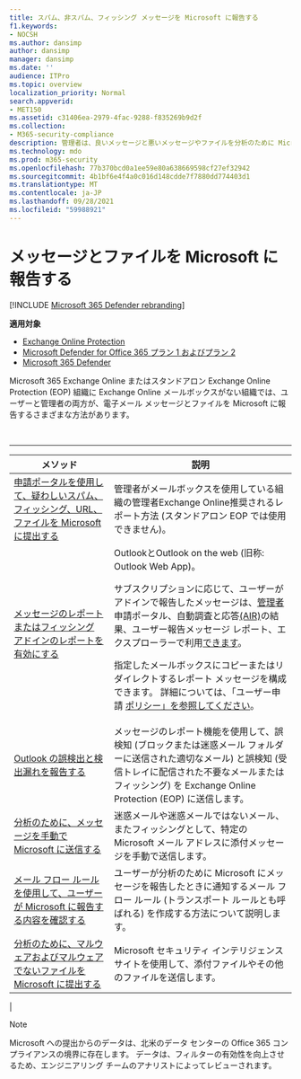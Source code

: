 ```yaml
---
title: スパム、非スパム、フィッシング メッセージを Microsoft に報告する
f1.keywords:
- NOCSH
ms.author: dansimp
author: dansimp
manager: dansimp
ms.date: ''
audience: ITPro
ms.topic: overview
localization_priority: Normal
search.appverid:
- MET150
ms.assetid: c31406ea-2979-4fac-9288-f835269b9d2f
ms.collection:
- M365-security-compliance
description: 管理者は、良いメッセージと悪いメッセージやファイルを分析のために Microsoft に報告するさまざまな方法について説明します。
ms.technology: mdo
ms.prod: m365-security
ms.openlocfilehash: 77b370bcd0a1ee59e80a638669598cf27ef32942
ms.sourcegitcommit: 4b1bf6e4f4a0c016d148cdde7f7880dd774403d1
ms.translationtype: MT
ms.contentlocale: ja-JP
ms.lasthandoff: 09/28/2021
ms.locfileid: "59988921"
---
```

# <a name="report-messages-and-files-to-microsoft"></a>メッセージとファイルを Microsoft に報告する

[!INCLUDE [Microsoft 365 Defender rebranding](../includes/microsoft-defender-for-office.md)]

**適用対象**
- [Exchange Online Protection](exchange-online-protection-overview.md)
- [Microsoft Defender for Office 365 プラン 1 およびプラン 2](defender-for-office-365.md)
- [Microsoft 365 Defender](../defender/microsoft-365-defender.md)

Microsoft 365 Exchange Online またはスタンドアロン Exchange Online Protection (EOP) 組織に Exchange Online メールボックスがない組織では、ユーザーと管理者の両方が、電子メール メッセージとファイルを Microsoft に報告するさまざまな方法があります。

<br>

****

|メソッド|説明|
|---|---|
|[申請ポータルを使用して、疑わしいスパム、フィッシング、URL、ファイルを Microsoft に提出する](admin-submission.md)|管理者がメールボックスを使用している組織の管理者Exchange Online推奨されるレポート方法 (スタンドアロン EOP では使用できません)。|
|[メッセージのレポートまたはフィッシング アドインのレポートを有効にする](enable-the-report-message-add-in.md)|OutlookとOutlook on the web (旧称: Outlook Web App)。 <p> サブスクリプションに応じて、ユーザーがアドインで報告したメッセージは、[管理者](admin-submission.md)申請ポータル、自動調査と応答[(AIR)](air-view-investigation-results.md)の結果、ユーザー報告メッセージ レポート、[](view-email-security-reports.md#user-reported-messages-report)エクスプローラーで利用[できます](threat-explorer-views.md#email--submissions)。 <p> 指定したメールボックスにコピーまたはリダイレクトするレポート メッセージを構成できます。 詳細については、「ユーザー申請 [ポリシー」を参照してください](user-submission.md)。
|[Outlook の誤検出と検出漏れを報告する](report-false-positives-and-false-negatives.md)|メッセージのレポート機能を使用して、誤検知 (ブロックまたは迷惑メール フォルダーに送信された適切なメール) と誤検知 (受信トレイに配信された不要なメールまたはフィッシング) を Exchange Online Protection (EOP) に送信します。|
|[分析のために、メッセージを手動で Microsoft に送信する](submit-spam-non-spam-and-phishing-scam-messages-to-microsoft-for-analysis.md)|迷惑メールや迷惑メールではないメール、またフィッシングとして、特定の Microsoft メール アドレスに添付メッセージを手動で送信します。|
|[メール フロー ルールを使用して、ユーザーが Microsoft に報告する内容を確認する](/exchange/security-and-compliance/mail-flow-rules/use-rules-to-see-what-users-are-reporting-to-microsoft)|ユーザーが分析のために Microsoft にメッセージを報告したときに通知するメール フロー ルール (トランスポート ルールとも呼ばれる) を作成する方法について説明します。|
|[分析のために、マルウェアおよびマルウェアでないファイルを Microsoft に提出する](submitting-malware-and-non-malware-to-microsoft-for-analysis.md)|Microsoft セキュリティ インテリジェンス サイトを使用して、添付ファイルやその他のファイルを送信します。|
|

> [!NOTE]
> Microsoft への提出からのデータは、北米のデータ センターの Office 365 コンプライアンスの境界に存在します。 データは、フィルターの有効性を向上させるため、エンジニアリング チームのアナリストによってレビューされます。
